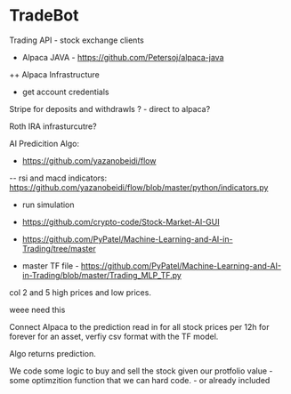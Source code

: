 # TradeBot

Trading API - stock exchange clients

+ Alpaca JAVA - https://github.com/Petersoj/alpaca-java

++ Alpaca Infrastructure 

- get account credentials 

Stripe for deposits and withdrawls ? - direct to alpaca?

Roth IRA infrasturcutre?

AI Predicition Algo:

+ https://github.com/yazanobeidi/flow

-- rsi and macd indicators: https://github.com/yazanobeidi/flow/blob/master/python/indicators.py

- run simulation

+ https://github.com/crypto-code/Stock-Market-AI-GUI

+ https://github.com/PyPatel/Machine-Learning-and-AI-in-Trading/tree/master

- master TF file - https://github.com/PyPatel/Machine-Learning-and-AI-in-Trading/blob/master/Trading_MLP_TF.py

col 2 and 5 high prices and low prices. 

weee need this




Connect Alpaca to the prediction read in for all stock prices per 12h for forever for an asset, verfiy csv format with the TF model.

Algo returns prediction.

We code some logic to buy and sell the stock given our protfolio value - some optimzition function that we can hard code. - or already included
